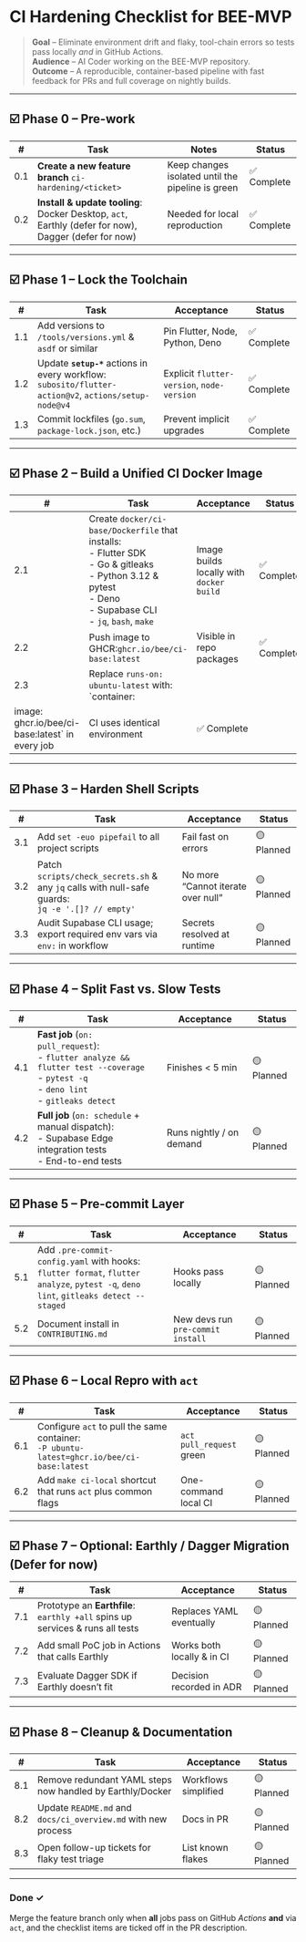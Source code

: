 # CI Hardening Checklist for BEE-MVP

> **Goal** – Eliminate environment drift and flaky, tool-chain errors so tests
> pass locally _and_ in GitHub Actions.\
> **Audience** – AI Coder working on the BEE-MVP repository.\
> **Outcome** – A reproducible, container-based pipeline with fast feedback for
> PRs and full coverage on nightly builds.

---

## ☑️ Phase 0 – Pre-work

| #   | Task                                                                                                 | Notes                                             | Status      |
| --- | ---------------------------------------------------------------------------------------------------- | ------------------------------------------------- | ----------- |
| 0.1 | **Create a new feature branch** `ci-hardening/<ticket>`                                              | Keep changes isolated until the pipeline is green | ✅ Complete |
| 0.2 | **Install & update tooling**: Docker Desktop, `act`, Earthly (defer for now), Dagger (defer for now) | Needed for local reproduction                     | ✅ Complete |

---

## ☑️ Phase 1 – Lock the Toolchain

| #   | Task                                                                                                     | Acceptance                                 | Status      |
| --- | -------------------------------------------------------------------------------------------------------- | ------------------------------------------ | ----------- |
| 1.1 | Add versions to `/tools/versions.yml` & `asdf` or similar                                                | Pin Flutter, Node, Python, Deno            | ✅ Complete |
| 1.2 | Update **`setup-*`** actions in every workflow:<br>`subosito/flutter-action@v2`, `actions/setup-node@v4` | Explicit `flutter-version`, `node-version` | ✅ Complete |
| 1.3 | Commit lockfiles (`go.sum`, `package-lock.json`, etc.)                                                   | Prevent implicit upgrades                  | ✅ Complete |

---

## ☑️ Phase 2 – Build a Unified CI Docker Image

| #                                               | Task                                                                                                                                                                  | Acceptance                               | Status      |
| ----------------------------------------------- | --------------------------------------------------------------------------------------------------------------------------------------------------------------------- | ---------------------------------------- | ----------- |
| 2.1                                             | Create `docker/ci-base/Dockerfile` that installs:<br>- Flutter SDK<br>- Go & gitleaks<br>- Python 3.12 & pytest<br>- Deno<br>- Supabase CLI<br>- `jq`, `bash`, `make` | Image builds locally with `docker build` | ✅ Complete |
| 2.2                                             | Push image to GHCR:`ghcr.io/bee/ci-base:latest`                                                                                                                       | Visible in repo packages                 | ✅ Complete |
| 2.3                                             | Replace `runs-on: ubuntu-latest` with: <br>`container:                                                                                                                |                                          |             |
| image: ghcr.io/bee/ci-base:latest` in every job | CI uses identical environment                                                                                                                                         | ✅ Complete                              |             |

---

## ☑️ Phase 3 – Harden Shell Scripts

| #   | Task                                                                                                | Acceptance                         | Status     |
| --- | --------------------------------------------------------------------------------------------------- | ---------------------------------- | ---------- |
| 3.1 | Add `set -euo pipefail` to all project scripts                                                      | Fail fast on errors                | 🟡 Planned |
| 3.2 | Patch `scripts/check_secrets.sh` & any `jq` calls with null-safe guards:<br>`jq -e '.[]? // empty'` | No more “Cannot iterate over null” | 🟡 Planned |
| 3.3 | Audit Supabase CLI usage; export required env vars via `env:` in workflow                           | Secrets resolved at runtime        | 🟡 Planned |

---

## ☑️ Phase 4 – Split Fast vs. Slow Tests

| #   | Task                                                                                                                                          | Acceptance               | Status     |
| --- | --------------------------------------------------------------------------------------------------------------------------------------------- | ------------------------ | ---------- |
| 4.1 | **Fast job** (`on: pull_request`):<br>- `flutter analyze && flutter test --coverage`<br>- `pytest -q`<br>- `deno lint`<br>- `gitleaks detect` | Finishes < 5 min         | 🟡 Planned |
| 4.2 | **Full job** (`on: schedule` + manual dispatch):<br>- Supabase Edge integration tests<br>- End-to-end tests                                   | Runs nightly / on demand | 🟡 Planned |

---

## ☑️ Phase 5 – Pre-commit Layer

| #   | Task                                                                                                                                   | Acceptance                        | Status     |
| --- | -------------------------------------------------------------------------------------------------------------------------------------- | --------------------------------- | ---------- |
| 5.1 | Add `.pre-commit-config.yaml` with hooks:<br>`flutter format`, `flutter analyze`, `pytest -q`, `deno lint`, `gitleaks detect --staged` | Hooks pass locally                | 🟡 Planned |
| 5.2 | Document install in `CONTRIBUTING.md`                                                                                                  | New devs run `pre-commit install` | 🟡 Planned |

---

## ☑️ Phase 6 – Local Repro with `act`

| #   | Task                                                                                          | Acceptance               | Status     |
| --- | --------------------------------------------------------------------------------------------- | ------------------------ | ---------- |
| 6.1 | Configure `act` to pull the same container: <br>`-P ubuntu-latest=ghcr.io/bee/ci-base:latest` | `act pull_request` green | 🟡 Planned |
| 6.2 | Add `make ci-local` shortcut that runs `act` plus common flags                                | One-command local CI     | 🟡 Planned |

---

## ☑️ Phase 7 – Optional: Earthly / Dagger Migration (Defer for now)

| #   | Task                                                                          | Acceptance                 | Status     |
| --- | ----------------------------------------------------------------------------- | -------------------------- | ---------- |
| 7.1 | Prototype an **Earthfile**: `earthly +all` spins up services & runs all tests | Replaces YAML eventually   | 🟡 Planned |
| 7.2 | Add small PoC job in Actions that calls Earthly                               | Works both locally & in CI | 🟡 Planned |
| 7.3 | Evaluate Dagger SDK if Earthly doesn’t fit                                    | Decision recorded in ADR   | 🟡 Planned |

---

## ☑️ Phase 8 – Cleanup & Documentation

| #   | Task                                                          | Acceptance           | Status     |
| --- | ------------------------------------------------------------- | -------------------- | ---------- |
| 8.1 | Remove redundant YAML steps now handled by Earthly/Docker     | Workflows simplified | 🟡 Planned |
| 8.2 | Update `README.md` and `docs/ci_overview.md` with new process | Docs in PR           | 🟡 Planned |
| 8.3 | Open follow-up tickets for flaky test triage                  | List known flakes    | 🟡 Planned |

---

### Done ✓

Merge the feature branch only when **all** jobs pass on GitHub _Actions_ **and**
via `act`, and the checklist items are ticked off in the PR description.
